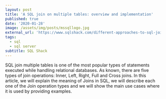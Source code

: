 ```yaml
---
layout: post
title: 'A SQL join on multiple tables: overview and implementation'
published: true
date: '2020-01-28'
image: /assets/img/posts/mssqllogo.jpg
external_url: 'https://www.sqlshack.com/different-approaches-to-sql-join-multiple-tables/'
tags:
  - sql
  - sql server
subtitle: SQL Shack
---
```

SQL join multiple tables is one of the most popular types of statements executed while handling relational databases. As known, there are five types of join operations: Inner, Left, Right, Full and Cross joins.
In this article, we will explain the meaning of Joins in SQL, we will describe each one of the Join operation types and we will show the main use cases where it is used by providing examples.
